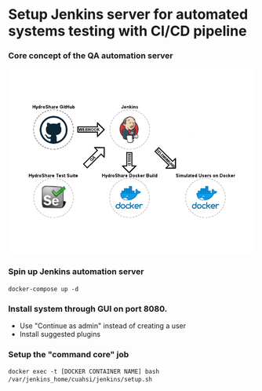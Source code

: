 # Setup Jenkins server for automated systems testing with CI/CD pipeline

### Core concept of the QA automation server
![automation server concept](automation-server-concept.png)

### Spin up Jenkins automation server
```
docker-compose up -d
```
### Install system through GUI on port 8080.
* Use "Continue as admin" instead of creating a user
* Install suggested plugins
### Setup the "command core" job
```
docker exec -t [DOCKER CONTAINER NAME] bash /var/jenkins_home/cuahsi/jenkins/setup.sh
```

